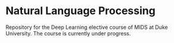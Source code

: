 # Natural Language Processing

Repository for the Deep Learning elective course of MIDS at Duke University. The course is currently under progress.
